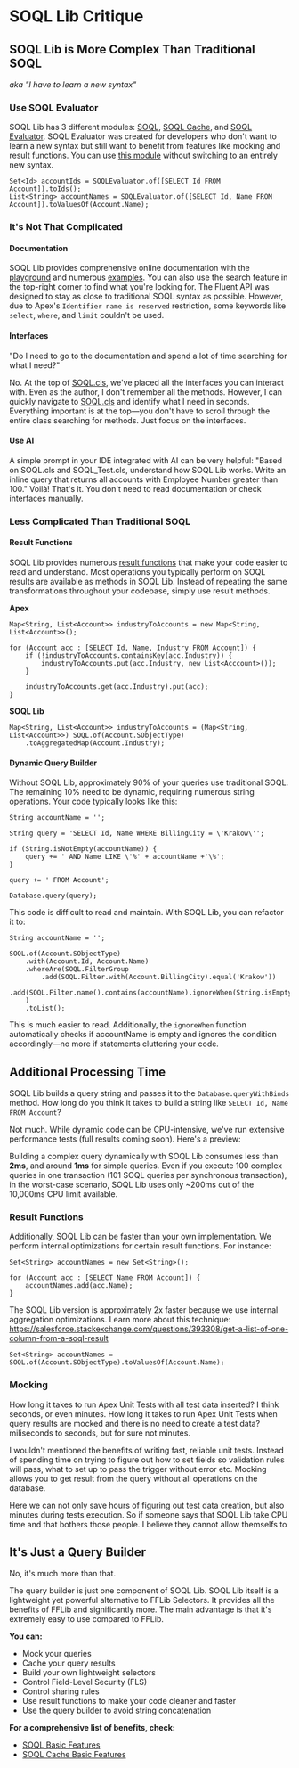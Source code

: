 # SOQL Lib Critique

## SOQL Lib is More Complex Than Traditional SOQL
_aka "I have to learn a new syntax"_

### Use SOQL Evaluator

SOQL Lib has 3 different modules: [SOQL](../../docs/soql/getting-started.md/), [SOQL Cache](../../docs/cache/getting-started.md), and [SOQL Evaluator](../../docs/evaluator/getting-started.md). SOQL Evaluator was created for developers who don't want to learn a new syntax but still want to benefit from features like mocking and result functions. You can use [this module](https://github.com/beyond-the-cloud-dev/soql-lib/tree/main/force-app/main/default/classes/main/soql-evaluator) without switching to an entirely new syntax.

```apex
Set<Id> accountIds = SOQLEvaluator.of([SELECT Id FROM Account]).toIds();
List<String> accountNames = SOQLEvaluator.of([SELECT Id, Name FROM Account]).toValuesOf(Account.Name);
```

### It's Not That Complicated

#### Documentation

SOQL Lib provides comprehensive online documentation with the [playground](./playground.js) and numerous [examples](../../docs/soql/examples/select.md). You can also use the search feature in the top-right corner to find what you're looking for. The Fluent API was designed to stay as close to traditional SOQL syntax as possible. However, due to Apex's `Identifier name is reserved` restriction, some keywords like `select`, `where`, and `limit` couldn't be used.

#### Interfaces

"Do I need to go to the documentation and spend a lot of time searching for what I need?"

No. At the top of [SOQL.cls](https://github.com/beyond-the-cloud-dev/soql-lib/blob/main/force-app/main/default/classes/main/standard-soql/SOQL.cls), we've placed all the interfaces you can interact with. Even as the author, I don't remember all the methods. However, I can quickly navigate to [SOQL.cls](https://github.com/beyond-the-cloud-dev/soql-lib/blob/main/force-app/main/default/classes/main/standard-soql/SOQL.cls) and identify what I need in seconds. Everything important is at the top—you don't have to scroll through the entire class searching for methods. Just focus on the interfaces.

#### Use AI

A simple prompt in your IDE integrated with AI can be very helpful: "Based on SOQL.cls and SOQL_Test.cls, understand how SOQL Lib works. Write an inline query that returns all accounts with Employee Number greater than 100." Voilà! That's it. You don't need to read documentation or check interfaces manually. 

### Less Complicated Than Traditional SOQL

#### Result Functions

SOQL Lib provides numerous [result functions](../../docs/soql/examples/result.md) that make your code easier to read and understand. Most operations you typically perform on SOQL results are available as methods in SOQL Lib. Instead of repeating the same transformations throughout your codebase, simply use result methods.

**Apex**

```apex
Map<String, List<Account>> industryToAccounts = new Map<String, List<Account>>();

for (Account acc : [SELECT Id, Name, Industry FROM Account]) {
    if (!industryToAccounts.containsKey(acc.Industry)) {
        industryToAccounts.put(acc.Industry, new List<Acccount>());
    }

    industryToAccounts.get(acc.Industry).put(acc);
}
```

**SOQL Lib**

```apex
Map<String, List<Account>> industryToAccounts = (Map<String, List<Account>>) SOQL.of(Account.SObjectType)
    .toAggregatedMap(Account.Industry);
```

#### Dynamic Query Builder

Without SOQL Lib, approximately 90% of your queries use traditional SOQL. The remaining 10% need to be dynamic, requiring numerous string operations. Your code typically looks like this:

```apex
String accountName = '';

String query = 'SELECT Id, Name WHERE BillingCity = \'Krakow\'';

if (String.isNotEmpty(accountName)) {
    query += ' AND Name LIKE \'%' + accountName +'\%';
}

query += ' FROM Account';

Database.query(query);
```

This code is difficult to read and maintain. With SOQL Lib, you can refactor it to:

```apex
String accountName = '';

SOQL.of(Account.SObjectType)
    .with(Account.Id, Account.Name)
    .whereAre(SOQL.FilterGroup
        .add(SOQL.Filter.with(Account.BillingCity).equal('Krakow'))
        .add(SOQL.Filter.name().contains(accountName).ignoreWhen(String.isEmpty(accountName)))
    )
    .toList();
```

This is much easier to read. Additionally, the `ignoreWhen` function automatically checks if accountName is empty and ignores the condition accordingly—no more if statements cluttering your code.

## Additional Processing Time

SOQL Lib builds a query string and passes it to the `Database.queryWithBinds` method. How long do you think it takes to build a string like `SELECT Id, Name FROM Account`?

Not much. While dynamic code can be CPU-intensive, we've run extensive performance tests (full results coming soon). Here's a preview:

Building a complex query dynamically with SOQL Lib consumes less than **2ms**, and around **1ms** for simple queries.
Even if you execute 100 complex queries in one transaction (101 SOQL queries per synchronous transaction), in the worst-case scenario, SOQL Lib uses only ~200ms out of the 10,000ms CPU limit available.

### Result Functions

Additionally, SOQL Lib can be faster than your own implementation. We perform internal optimizations for certain result functions. 
For instance:

```apex
Set<String> accountNames = new Set<String>();

for (Account acc : [SELECT Name FROM Account]) {
    accountNames.add(acc.Name);
}
```

The SOQL Lib version is approximately 2x faster because we use internal aggregation optimizations. Learn more about this technique: https://salesforce.stackexchange.com/questions/393308/get-a-list-of-one-column-from-a-soql-result

```apex
Set<String> accountNames = SOQL.of(Account.SObjectType).toValuesOf(Account.Name);
```

### Mocking

How long it takes to run Apex Unit Tests with all test data inserted? I think seconds, or even minutes.
How long it takes to run Apex Unit Tests when query results are mocked and there is no need to create a test data? miliseconds to seconds, but for sure not minutes. 

I wouldn't mentioned the benefits of writing fast, reliable unit tests. Instead of spending time on trying to figure out how to set fields so validation rules will pass, what to set up to pass the trigger without error etc. Mocking allows you to get result from the query without all operations on the database. 

Here we can not only save hours of figuring out test data creation, but also minutes during tests execution. So if someone says that SOQL Lib take CPU time and that bothers those people. I believe they cannot allow themselfs to 

## It's Just a Query Builder

No, it's much more than that.

The query builder is just one component of SOQL Lib. SOQL Lib itself is a lightweight yet powerful alternative to FFLib Selectors. It provides all the benefits of FFLib and significantly more. The main advantage is that it's extremely easy to use compared to FFLib.

**You can:**
- Mock your queries
- Cache your query results
- Build your own lightweight selectors
- Control Field-Level Security (FLS)
- Control sharing rules
- Use result functions to make your code cleaner and faster
- Use the query builder to avoid string concatenation

**For a comprehensive list of benefits, check:**
- [SOQL Basic Features](../../docs/soql/basic-features.md)
- [SOQL Cache Basic Features](../../docs/cache/basic-features.md)


